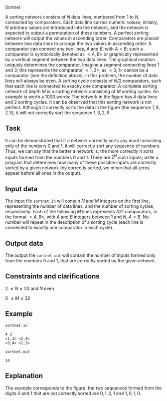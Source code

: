 Sortnet

A sorting network consists of $N$ data lines, numbered from 1 to $N$, connected by comparators. Each data line carries numeric values; initially, $N$ arbitrary values are introduced into the network, and the network is expected to output a permutation of these numbers. A perfect sorting network will output the values in ascending order. Comparators are placed between two data lines to arrange the two values in ascending order. A comparator can connect any two lines, $A$ and $B$, with $A < B$; such a comparator is symbolically denoted as $< A , B >$ or graphically represented by a vertical segment between the two data lines. The graphical notation uniquely determines the comparator. Imagine a segment connecting lines 1 and 3; this represents the comparator $< 1 , 3 >$, as $< 3 , 1 >$ cannot be a comparator (see the definition above). In this problem, the number of data lines will always be even. A sorting cycle consists of $N/2$ comparators, such that each line is connected to exactly one comparator. A complete sorting network of depth $M$ is a sorting network consisting of $M$ sorting cycles. An example is worth a 1000 words: The network in the figure has 4 data lines and 2 sorting cycles. It can be observed that this sorting network is not perfect. Although it correctly sorts the data in the figure (the sequence $7, 8, 7, 3$), it will not correctly sort the sequence $1, 3, 2, 9$.

## Task

It can be demonstrated that if a network correctly sorts any input consisting only of the numbers 0 and 1, it will correctly sort any sequence of numbers. Thus, we can say that the better a network is, the more correctly it sorts inputs formed from the numbers 0 and 1. There are $2^N$ such inputs; write a program that determines how many of these possible inputs are correctly sorted by a given network (by correctly sorted, we mean that all zeros appear before all ones in the output).

## Input data

The input file `sortnet.in` will contain $N$ and $M$ integers on the first line, representing the number of data lines, and the number of sorting cycles, respectively. Each of the following $M$ lines represents $N/2$ comparators, in the format $< A , B >$, with $A$ and $B$ integers between 1 and $N$, $A < B$. No number will repeat in the description of a sorting cycle (each line is connected to exactly one comparator in each cycle).

## Output data

The output file `sortnet.out` will contain the number of inputs formed only from the numbers 0 and 1, that are correctly sorted by the given network.

## Constraints and clarifications

2 $\leq N \leq 20$ and $N$ even

0 $\leq M \leq 32$

## Example

`sortnet.in`
```
4 2
<1,3> <2,4>
<3,4> <1,2>
```

`sortnet.out`
```
14
```

## Explanation

The example corresponds to the figure; the two sequences formed from the digits 0 and 1 that are not correctly sorted are $0, 1, 0, 1$ and $1, 0, 1, 0$.